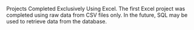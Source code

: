 Projects Completed Exclusively Using Excel. The first Excel project was completed using raw data from CSV files only. In the future, SQL may be used to retrieve data from the database.
